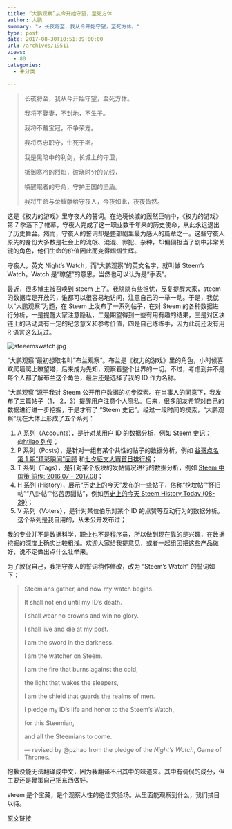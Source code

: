 ```yaml
---
title: “大鹏观察”从今开始守望，至死方休
author: 大鹏
summary: "> 长夜将至，我从今开始守望，至死方休。"
type: post
date: 2017-08-30T10:51:09+00:00
url: /archives/19511
views:
  - 80
categories:
  - 未分类

---
```

> 长夜将至，我从今开始守望，至死方休。
> 
> 我将不娶妻，不封地，不生子。
> 
> 我将不戴宝冠，不争荣宠。
> 
> 我将尽忠职守，生死于斯。
> 
> 我是黑暗中的利剑，长城上的守卫，
> 
> 抵御寒冷的烈焰，破晓时分的光线，
> 
> 唤醒眠者的号角，守护王国的坚盾。
> 
> 我将生命与荣耀献给守夜人，今夜如此，夜夜皆然。

这是《权力的游戏》里守夜人的誓词。在绝境长城的轰然巨响中，《权力的游戏》第 7 季落下了帷幕，守夜人完成了这一职业数千年来的历史使命，从此永远退出了历史舞台。然而，守夜人的誓词却是整部剧里最为感人的篇章之一。这些守夜人原先的身份大多数是社会上的流氓、混混、罪犯、杂种，却偏偏担当了剧中非常关键的角色，他们生命的价值因此而变得熠熠生辉。

守夜人，英文 Night&#8217;s Watch，而“大鹏观察”的英文名字，就叫做 Steem&#8217;s Watch。Watch 是“瞭望”的意思，当然也可以认为是“手表”。

最近，很多博主被召唤到 steem 上了。我隐隐有些担忧，反复提醒大家，steem 的数据库是开放的，谁都可以很容易地访问，注意自己的一举一动。于是，我就以“大鹏观察”为题，在 Steem 上发布了一系列帖子，在对 Steem 的各种数据进行分析，一是提醒大家注意隐私，二是期望得到一些有用有趣的结果，三是对区块链上的活动具有一定的纪念意义和参考价值，四是自己练练手，因为此前还没有用 R 语言这么玩过。

![steeemswatch.jpg][1]

“大鹏观察”最初想取名叫”布兰观察“。布兰是《权力的游戏》里的角色，小时候喜欢爬墙爬上瞭望塔，后来成为先知，观察着整个世界的一切。不过，考虑到并不是每个人都了解布兰这个角色，最后还是选择了我的 ID 作为名称。

“大鹏观察”源于我对 Steem 公开用户数据的初步探索。在当事人的同意下，我发布了三篇帖子（[1][2]， [2][3]，[3][4]）提醒用户注意个人隐私。后来，很多朋友希望对自己的数据进行进一步挖掘，于是才有了 “Steem 史记”。经过一段时间的摸索，“大鹏观察”现在大体上形成了五个系列：

  1. A 系列（Accounts），是针对某用户 ID 的数据分析，例如 [Steem 史记： @htliao 列传][5]；
  2. P 系列（Posts），是针对一组有某个共性的帖子的数据分析，例如 [谷哥点名第 1 期“精彩瞬间”回顾][6] 和[七夕征文大赛首日排行榜][7]；
  3. T 系列（Tags），是针对某个版块的发帖情况进行的数据分析，例如 [Steem 中国策 前传: 2016.07 &#8211; 2017.08][8]；
  4. H 系列 (History)，展示“历史上的今天”发布的一些帖子，俗称“挖坟帖”“怀旧帖”“八卦帖”“忆苦思甜帖”，例如[历史上的今天 Steem History Today (08-29)][9]；
  5. V 系列（Voters），是针对某位伯乐对某个 ID 的点赞等互动行为的数据分析。这个系列是我自用的，从未公开发布过；

我的专业并不是数据科学，职业也不是程序员，所以做到现在靠的是兴趣，在数据挖掘的深度上确实比较粗浅。欢迎大家给我提意见，或者一起组团把这些产品做好，说不定做出点什么壮举来。

为了敦促自己，我把守夜人的誓词稍作修改，改为 “Steem&#8217;s Watch“ 的誓词如下：

> Steemians gather, and now my watch begins.
> 
> It shall not end until my ID&#8217;s death.
> 
> I shall wear no crowns and win no glory.
> 
> I shall live and die at my post.
> 
> I am the sword in the darkness.
> 
> I am the watcher on Steem.
> 
> I am the fire that burns against the cold,
> 
> the light that wakes the sleepers,
> 
> I am the shield that guards the realms of men.
> 
> I pledge my ID&#8217;s life and honor to the Steem&#8217;s Watch,
> 
> for this Steemian,
> 
> and all the Steemians to come.
> 
> &#8212; revised by @pzhao from the pledge of the _Night&#8217;s Watch_, Game of Thrones.

抱歉没能无法翻译成中文，因为我翻译不出其中的味道来。其中有调侃的成分，但主要还是鞭策自己把东西做好。

steem 是个宝藏，是个观察人性的绝佳实验场。从里面能观察到什么，我们拭目以待。

 [1]: https://steemitimages.com/DQmcb7aRC48F9FZ3XiZYjvMKWZnf5H3u2GnTSPxaEsTMooL/steeemswatch.jpg
 [2]: https://steemit.com/cn/@dapeng/steemit
 [3]: https://steemit.com/cn/@dapeng/steem-a-preliminary-analysis-of-a-steem-id-s-data
 [4]: https://steemit.com/cn/@dapeng/no-1s-of-his-steem-posts-steem
 [5]: https://steemit.com/cn/@dapeng/steem-htliao-steem-s-watch-a2
 [6]: https://steemit.com/cn/@dapeng/steem-watch-p1
 [7]: https://steemit.com/cn/@dapeng/08-26
 [8]: https://steemit.com/cn/@dapeng/steem-2016-07-2017-08-steem-s-watch-tcn0
 [9]: https://steemit.com/cn/@pzhao/steem-anniversaries-steem-s-watch-08-29

[原文链接](http://dapengde.com/archives/19511)

